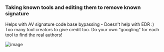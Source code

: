 ### Taking known tools and editing them to remove known signature ###
Helps with AV signature code base bypassing - Doesn't help with EDR :) 
Too many tool creators to give credit too. Do your own "googling" for each tool to find the real authors!

![image](https://github.com/nicbrinkley/Signature-Change/assets/72578931/fc3f05a2-ee72-4fac-a5b1-5b8b0949173c)

